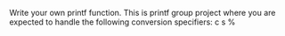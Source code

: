 Write your own printf function.
This is printf group project where you are expected to handle the following conversion specifiers:
c
s
% 
